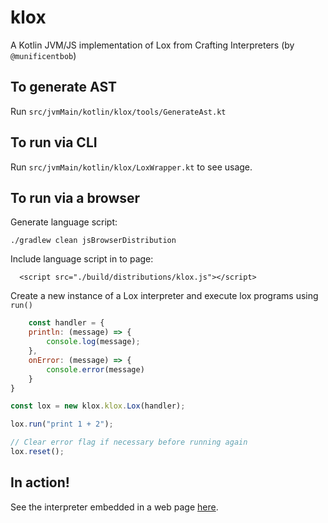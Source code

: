 # klox

A Kotlin JVM/JS implementation of Lox from Crafting Interpreters (by `@munificentbob`)

## To generate AST

Run  `src/jvmMain/kotlin/klox/tools/GenerateAst.kt`

## To run via CLI

Run `src/jvmMain/kotlin/klox/LoxWrapper.kt` to see usage.

## To run via a browser

Generate language script:

`./gradlew clean jsBrowserDistribution`

Include language script in to page:

```
  <script src="./build/distributions/klox.js"></script>
```

Create a new instance of a Lox interpreter and execute lox programs using `run()`

```js
    const handler = {
    println: (message) => {
        console.log(message);
    },
    onError: (message) => {
        console.error(message)
    }
}

const lox = new klox.klox.Lox(handler);

lox.run("print 1 + 2");

// Clear error flag if necessary before running again
lox.reset();
```

## In action!

See the interpreter embedded in a web page [here](https://andrewrlee.github.io/klox/). 
